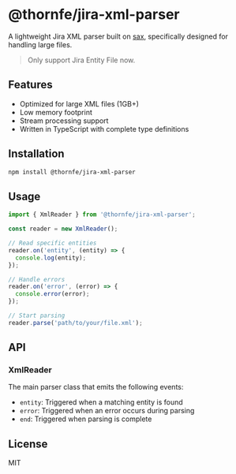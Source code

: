 # @thornfe/jira-xml-parser

A lightweight Jira XML parser built on [sax](https://github.com/isaacs/node-sax), specifically designed for handling large files.

> Only support Jira Entity File now.

## Features

- Optimized for large XML files (1GB+)
- Low memory footprint
- Stream processing support
- Written in TypeScript with complete type definitions

## Installation

```bash
npm install @thornfe/jira-xml-parser
```

## Usage

```typescript
import { XmlReader } from '@thornfe/jira-xml-parser';

const reader = new XmlReader();

// Read specific entities
reader.on('entity', (entity) => {
  console.log(entity);
});

// Handle errors
reader.on('error', (error) => {
  console.error(error);
});

// Start parsing
reader.parse('path/to/your/file.xml');
```

## API

### XmlReader

The main parser class that emits the following events:

- `entity`: Triggered when a matching entity is found
- `error`: Triggered when an error occurs during parsing
- `end`: Triggered when parsing is complete

## License

MIT
